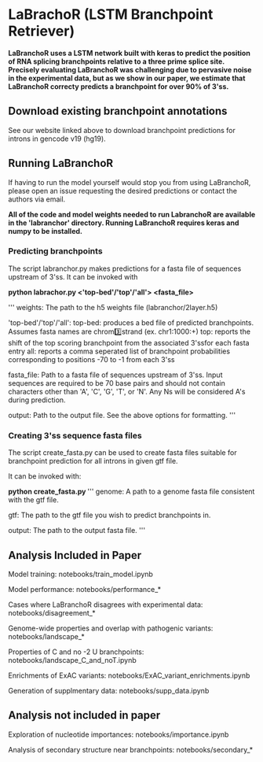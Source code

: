 # LaBrachoR (LSTM Branchpoint Retriever)

**LaBranchoR uses a LSTM network built with keras to predict the
position of RNA splicing branchpoints relative to a three prime
splice site. Precisely evaluating LaBranchoR was challenging due
to pervasive noise in the experimental data, but as we show in our
paper, we estimate that LaBranchoR correcty predicts a branchpoint
for over 90% of 3'ss.**

## Download existing branchpoint annotations

See our website linked above to download branchpoint predictions
for introns in gencode v19 (hg19).

## Running LaBranchoR

If having to run the model yourself would stop you from using LaBranchoR,
please open an issue requesting the desired predictions or contact the
authors via email.


**All of the code and model weights needed to run LabranchoR are available in
the 'labranchor' directory. Running LaBranchoR requires keras and numpy to be installed.**

### Predicting branchpoints

The script labranchor.py makes predictions for a fasta file of sequences upstream of
3'ss. It can be invoked with

**python labrachor.py <weights> <'top-bed'/'top'/'all'> <fasta_file> <output>**

'''
weights:
	The path to the h5 weights file (labranchor/2layer.h5)

'top-bed'/'top'/'all':
	top-bed: produces a bed file of predicted branchpoints. Assumes
		 fasta names are chrom:three:strand (ex. chr1:1000:+)
	top: reports the shift of the top scoring branchpoint from the
	     associated 3'ssfor each fasta entry
	all: reports a comma seperated list of branchpoint probabilities
	     corresponding to positions -70 to -1 from each 3'ss

fasta_file:
	Path to a fasta file of sequences upstream of 3'ss. Input sequences
	are required to be 70 base pairs and should not contain characters
	other than 'A', 'C', 'G', 'T', or 'N'. Any Ns will be considered A's
	during prediction.

output:
	Path to the output file. See the above options for formatting.
'''

### Creating 3'ss sequence fasta files

The script create_fasta.py can be used to create fasta files suitable for
branchpoint prediction for all introns in given gtf file.

It can be invoked with:

**python create_fasta.py <genome> <gtf> <output>**
'''
genome:
	A path to a genome fasta file consistent with the gtf file.

gtf:
	The path to the gtf file you wish to predict branchpoints in.

output:
	The path to the output fasta file.
'''

## Analysis Included in Paper

Model training: notebooks/train_model.ipynb

Model performance: notebooks/performance_*

Cases where LaBranchoR disagrees with experimental data: notebooks/disagreement_*

Genome-wide properties and overlap with pathogenic variants: notebooks/landscape_*

Properties of C and no -2 U branchpoints: notebooks/landscape_C_and_noT.ipynb

Enrichments of ExAC variants: notebooks/ExAC_variant_enrichments.ipynb

Generation of supplmentary data: notebooks/supp_data.ipynb

## Analysis not included in paper

Exploration of nucleotide importances: notebooks/importance.ipynb

Analysis of secondary structure near branchpoints: notebooks/secondary_*